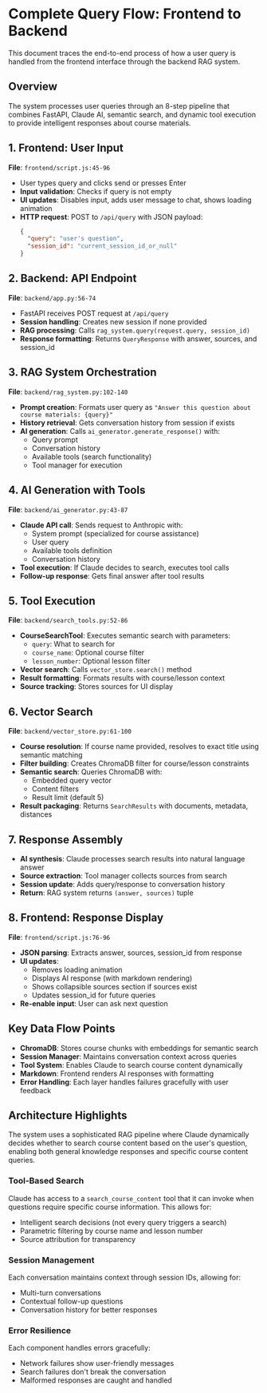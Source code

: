 # Complete Query Flow: Frontend to Backend

This document traces the end-to-end process of how a user query is handled from the frontend interface through the backend RAG system.

## Overview

The system processes user queries through an 8-step pipeline that combines FastAPI, Claude AI, semantic search, and dynamic tool execution to provide intelligent responses about course materials.

## 1. Frontend: User Input
**File**: `frontend/script.js:45-96`

- User types query and clicks send or presses Enter
- **Input validation**: Checks if query is not empty
- **UI updates**: Disables input, adds user message to chat, shows loading animation
- **HTTP request**: POST to `/api/query` with JSON payload:
  ```json
  {
    "query": "user's question",
    "session_id": "current_session_id_or_null"
  }
  ```

## 2. Backend: API Endpoint
**File**: `backend/app.py:56-74`

- FastAPI receives POST request at `/api/query`
- **Session handling**: Creates new session if none provided
- **RAG processing**: Calls `rag_system.query(request.query, session_id)`
- **Response formatting**: Returns `QueryResponse` with answer, sources, and session_id

## 3. RAG System Orchestration
**File**: `backend/rag_system.py:102-140`

- **Prompt creation**: Formats user query as `"Answer this question about course materials: {query}"`
- **History retrieval**: Gets conversation history from session if exists
- **AI generation**: Calls `ai_generator.generate_response()` with:
  - Query prompt
  - Conversation history
  - Available tools (search functionality)
  - Tool manager for execution

## 4. AI Generation with Tools
**File**: `backend/ai_generator.py:43-87`

- **Claude API call**: Sends request to Anthropic with:
  - System prompt (specialized for course assistance)
  - User query
  - Available tools definition
  - Conversation history
- **Tool execution**: If Claude decides to search, executes tool calls
- **Follow-up response**: Gets final answer after tool results

## 5. Tool Execution
**File**: `backend/search_tools.py:52-86`

- **CourseSearchTool**: Executes semantic search with parameters:
  - `query`: What to search for
  - `course_name`: Optional course filter
  - `lesson_number`: Optional lesson filter
- **Vector search**: Calls `vector_store.search()` method
- **Result formatting**: Formats results with course/lesson context
- **Source tracking**: Stores sources for UI display

## 6. Vector Search
**File**: `backend/vector_store.py:61-100`

- **Course resolution**: If course name provided, resolves to exact title using semantic matching
- **Filter building**: Creates ChromaDB filter for course/lesson constraints
- **Semantic search**: Queries ChromaDB with:
  - Embedded query vector
  - Content filters
  - Result limit (default 5)
- **Result packaging**: Returns `SearchResults` with documents, metadata, distances

## 7. Response Assembly

- **AI synthesis**: Claude processes search results into natural language answer
- **Source extraction**: Tool manager collects sources from search
- **Session update**: Adds query/response to conversation history
- **Return**: RAG system returns `(answer, sources)` tuple

## 8. Frontend: Response Display
**File**: `frontend/script.js:76-96`

- **JSON parsing**: Extracts answer, sources, session_id from response
- **UI updates**:
  - Removes loading animation
  - Displays AI response (with markdown rendering)
  - Shows collapsible sources section if sources exist
  - Updates session_id for future queries
- **Re-enable input**: User can ask next question

## Key Data Flow Points

- **ChromaDB**: Stores course chunks with embeddings for semantic search
- **Session Manager**: Maintains conversation context across queries
- **Tool System**: Enables Claude to search course content dynamically
- **Markdown**: Frontend renders AI responses with formatting
- **Error Handling**: Each layer handles failures gracefully with user feedback

## Architecture Highlights

The system uses a sophisticated RAG pipeline where Claude dynamically decides whether to search course content based on the user's question, enabling both general knowledge responses and specific course content queries.

### Tool-Based Search
Claude has access to a `search_course_content` tool that it can invoke when questions require specific course information. This allows for:
- Intelligent search decisions (not every query triggers a search)
- Parametric filtering by course name and lesson number
- Source attribution for transparency

### Session Management
Each conversation maintains context through session IDs, allowing for:
- Multi-turn conversations
- Contextual follow-up questions
- Conversation history for better responses

### Error Resilience
Each component handles errors gracefully:
- Network failures show user-friendly messages
- Search failures don't break the conversation
- Malformed responses are caught and handled
